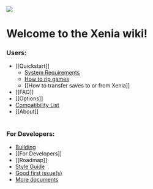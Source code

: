 ![](https://github.com/xenia-project/xenia/raw/master/assets/icon/128.png)

# Welcome to the Xenia wiki!
### Users:
  * [[Quickstart]]
    * [System Requirements](Quickstart#system-requirements)
    * [How to rip games](Quickstart#how-to-rip-games)
    * [[How to transfer saves to or from Xenia]]
  * [[FAQ]]
  * [[Options]]
  * [Compatibility List](https://github.com/xenia-project/game-compatibility/issues)
  * [[About]]

#
### For Developers:
  * [Building](https://github.com/xenia-project/xenia/blob/master/docs/building.md)
  * [[For Developers]]
  * [[Roadmap]]
  * [Style Guide](https://github.com/xenia-project/xenia/blob/master/docs/style_guide.md)
  * [Good first issue(s)](https://github.com/xenia-project/xenia/issues?q=is%3Aopen+is%3Aissue+label%3A%22good+first+issue%22)
  * [More documents](https://github.com/xenia-project/xenia/tree/master/docs)
